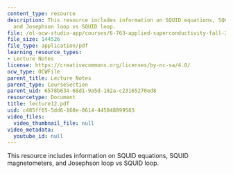 ```yaml
---
content_type: resource
description: This resource includes information on SQUID equations, SQUID magnetometers,
  and Josephson loop vs SQUID loop.
file: /ol-ocw-studio-app/courses/6-763-applied-superconductivity-fall-2005/c485ff655dd6168e0614445848899583_lecture12.pdf
file_size: 144526
file_type: application/pdf
learning_resource_types:
- Lecture Notes
license: https://creativecommons.org/licenses/by-nc-sa/4.0/
ocw_type: OCWFile
parent_title: Lecture Notes
parent_type: CourseSection
parent_uid: 6578b634-68d1-9a5d-182a-c23165270ed8
resourcetype: Document
title: lecture12.pdf
uid: c485ff65-5dd6-168e-0614-445848899583
video_files:
  video_thumbnail_file: null
video_metadata:
  youtube_id: null
---
```

This resource includes information on SQUID equations, SQUID magnetometers, and Josephson loop vs SQUID loop.